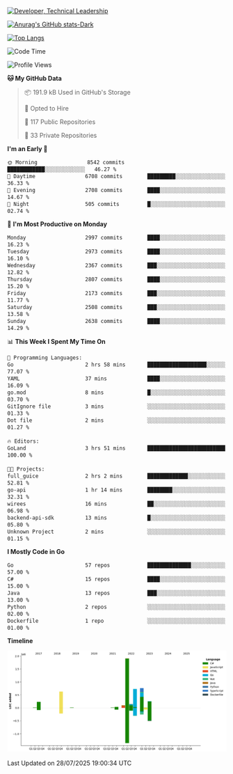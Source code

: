 <div>
  <a href="https://www.linkedin.com/in/arielpineiro/" target="_blank" rel="nofollow noopener noreferrer">
    <img src="https://img.shields.io/badge/-LinkedIn-%230077B5?style=for-the-badge&logo=linkedin&logoColor=white" alt="Developer, Technical Leadership" title="Ariel Piñeiro">
  </a>
</div>

[![Anurag's GitHub stats-Dark](https://github-readme-stats.vercel.app/api?username=arielsrv&show_icons=true&theme=dark#gh-dark-mode-only)](https://github.com/anuraghazra/github-readme-stats#gh-dark-mode-only)

[![Top Langs](https://github-readme-stats.vercel.app/api/top-langs/?username=arielsrv&layout=compact&langs_count=10&theme=dark#gh-dark-mode-only)](https://github.com/anuraghazra/github-readme-stats&theme=dark#gh-dark-mode-only)

<!--START_SECTION:waka-->
![Code Time](http://img.shields.io/badge/Code%20Time-1%2C357%20hrs%2046%20mins-blue)

![Profile Views](http://img.shields.io/badge/Profile%20Views-26-blue)

**🐱 My GitHub Data** 

> 📦 191.9 kB Used in GitHub's Storage 
 > 
> 💼 Opted to Hire
 > 
> 📜 117 Public Repositories 
 > 
> 🔑 33 Private Repositories 
 > 
**I'm an Early 🐤** 

```text
🌞 Morning                8542 commits        ████████████░░░░░░░░░░░░░   46.27 % 
🌆 Daytime                6708 commits        █████████░░░░░░░░░░░░░░░░   36.33 % 
🌃 Evening                2708 commits        ████░░░░░░░░░░░░░░░░░░░░░   14.67 % 
🌙 Night                  505 commits         █░░░░░░░░░░░░░░░░░░░░░░░░   02.74 % 
```
📅 **I'm Most Productive on Monday** 

```text
Monday                   2997 commits        ████░░░░░░░░░░░░░░░░░░░░░   16.23 % 
Tuesday                  2973 commits        ████░░░░░░░░░░░░░░░░░░░░░   16.10 % 
Wednesday                2367 commits        ███░░░░░░░░░░░░░░░░░░░░░░   12.82 % 
Thursday                 2807 commits        ████░░░░░░░░░░░░░░░░░░░░░   15.20 % 
Friday                   2173 commits        ███░░░░░░░░░░░░░░░░░░░░░░   11.77 % 
Saturday                 2508 commits        ███░░░░░░░░░░░░░░░░░░░░░░   13.58 % 
Sunday                   2638 commits        ████░░░░░░░░░░░░░░░░░░░░░   14.29 % 
```


📊 **This Week I Spent My Time On** 

```text
💬 Programming Languages: 
Go                       2 hrs 58 mins       ███████████████████░░░░░░   77.07 % 
YAML                     37 mins             ████░░░░░░░░░░░░░░░░░░░░░   16.09 % 
go.mod                   8 mins              █░░░░░░░░░░░░░░░░░░░░░░░░   03.70 % 
GitIgnore file           3 mins              ░░░░░░░░░░░░░░░░░░░░░░░░░   01.33 % 
Dot file                 2 mins              ░░░░░░░░░░░░░░░░░░░░░░░░░   01.27 % 

🔥 Editors: 
GoLand                   3 hrs 51 mins       █████████████████████████   100.00 % 

🐱‍💻 Projects: 
full_guice               2 hrs 2 mins        █████████████░░░░░░░░░░░░   52.81 % 
go-api                   1 hr 14 mins        ████████░░░░░░░░░░░░░░░░░   32.31 % 
wirees                   16 mins             ██░░░░░░░░░░░░░░░░░░░░░░░   06.98 % 
backend-api-sdk          13 mins             █░░░░░░░░░░░░░░░░░░░░░░░░   05.80 % 
Unknown Project          2 mins              ░░░░░░░░░░░░░░░░░░░░░░░░░   01.15 % 
```

**I Mostly Code in Go** 

```text
Go                       57 repos            ██████████████░░░░░░░░░░░   57.00 % 
C#                       15 repos            ████░░░░░░░░░░░░░░░░░░░░░   15.00 % 
Java                     13 repos            ███░░░░░░░░░░░░░░░░░░░░░░   13.00 % 
Python                   2 repos             ░░░░░░░░░░░░░░░░░░░░░░░░░   02.00 % 
Dockerfile               1 repo              ░░░░░░░░░░░░░░░░░░░░░░░░░   01.00 % 
```



**Timeline**

![Lines of Code chart](https://raw.githubusercontent.com/arielsrv/arielsrv/main/assets/bar_graph.png)


 Last Updated on 28/07/2025 19:00:34 UTC
<!--END_SECTION:waka-->
